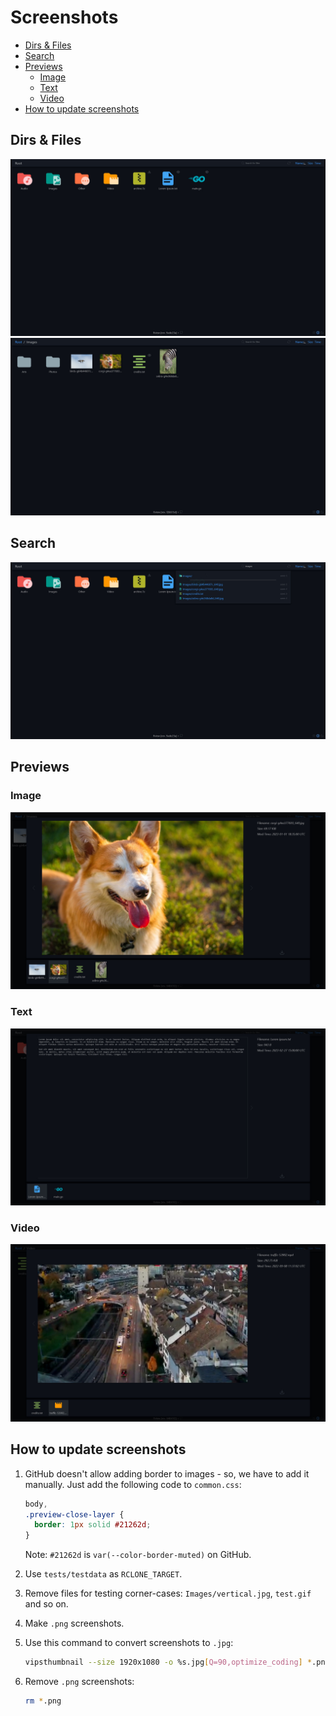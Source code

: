 # Screenshots

- [Dirs \& Files](#dirs--files)
- [Search](#search)
- [Previews](#previews)
  - [Image](#image)
  - [Text](#text)
  - [Video](#video)
- [How to update screenshots](#how-to-update-screenshots)

## Dirs & Files

<img src="./Root%20Dir.jpg?raw=true"></img>
<img src="./Images%20Dir.jpg?raw=true"></img>

## Search

<img src="./Search.jpg?raw=true"></img>

## Previews

### Image

<img src="./Image%20Preview.jpg?raw=true"></img>

### Text

<img src="./Text%20Preview.jpg?raw=true"></img>

### Video

<img src="./Video%20Preview.jpg?raw=true"></img>

## How to update screenshots

1. GitHub doesn't allow adding border to images - so, we have to add it manually. Just
   add the following code to `common.css`:

   ```css
   body,
   .preview-close-layer {
     border: 1px solid #21262d;
   }
   ```

   Note: `#21262d` is `var(--color-border-muted)` on GitHub.

2. Use `tests/testdata` as `RCLONE_TARGET`.
3. Remove files for testing corner-cases: `Images/vertical.jpg`, `test.gif` and so on.
4. Make `.png` screenshots.
5. Use this command to convert screenshots to `.jpg`:

   ```sh
   vipsthumbnail --size 1920x1080 -o %s.jpg[Q=90,optimize_coding] *.png
   ```

6. Remove `.png` screenshots:

   ```sh
   rm *.png
   ```
